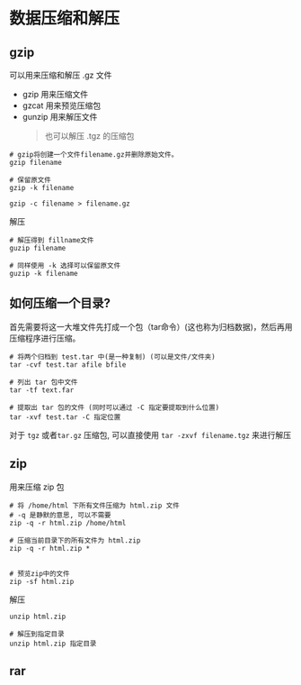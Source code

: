 # 数据压缩和解压

## gzip

可以用来压缩和解压 .gz 文件


+ gzip 用来压缩文件
+ gzcat 用来预览压缩包
+ gunzip 用来解压文件
  > 也可以解压 .tgz 的压缩包 

```shell
# gzip将创建一个文件filename.gz并删除原始文件。
gzip filename

# 保留原文件
gzip -k filename

gzip -c filename > filename.gz

```

解压
```shell
# 解压得到 fillname文件
guzip filename

# 同样使用 -k 选择可以保留原文件
guzip -k filename
```

## 如何压缩一个目录?

首先需要将这一大堆文件先打成一个包（tar命令）(这也称为归档数据)，然后再用压缩程序进行压缩。

```shell
# 将两个归档到 test.tar 中(是一种复制) (可以是文件/文件夹)
tar -cvf test.tar afile bfile

# 列出 tar 包中文件
tar -tf text.far

# 提取出 tar 包的文件 (同时可以通过 -C 指定要提取到什么位置)
tar -xvf test.tar -C 指定位置
```

对于 `tgz` 或者`tar.gz` 压缩包, 可以直接使用 `tar -zxvf filename.tgz` 来进行解压


## zip

用来压缩 zip 包

```shell
# 将 /home/html 下所有文件压缩为 html.zip 文件
# -q 是静默的意思, 可以不需要
zip -q -r html.zip /home/html

# 压缩当前目录下的所有文件为 html.zip 
zip -q -r html.zip *


# 预览zip中的文件
zip -sf html.zip
```

解压

```shell
unzip html.zip

# 解压到指定目录
unzip html.zip 指定目录
```

## rar

